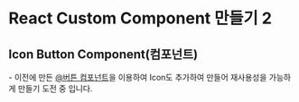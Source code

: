 # React Custom Component 만들기 2

## Icon Button Component(컴포넌트)

\- 이전에 만든 [@버튼 컴포넌트](./20230409-react-custom-components-button.md)을 이용하여 Icon도 추가하여 만들어 재사용성을 가능하게 만들기 도전 중 입니다.